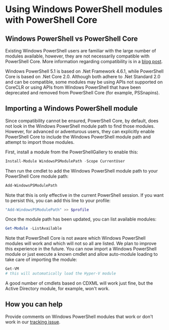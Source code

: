 # Using Windows PowerShell modules with PowerShell Core

## Windows PowerShell vs PowerShell Core

Existing Windows PowerShell users are familiar with the large number of modules available, however, they are not necessarily compatible with PowerShell Core.
More information regarding compatibility is in a [blog post](https://blogs.msdn.microsoft.com/powershell/2017/07/14/powershell-6-0-roadmap-coreclr-backwards-compatibility-and-more/).

Windows PowerShell 5.1 is based on .Net Framework 4.6.1, while PowerShell Core is based on .Net Core 2.0.
Although both adhere to .Net Standard 2.0 and can be compatible, some modules may be using APIs not supported on CoreCLR or using APIs from Windows PowerShell that have been deprecated and removed from PowerShell Core (for example, PSSnapins).

## Importing a Windows PowerShell module

Since compatibility cannot be ensured, PowerShell Core, by default, does not look in the Windows PowerShell module path to find those modules.
However, for advanced or adventurous users, they can explicitly enable PowerShell Core to include the Windows PowerShell module path and attempt to import those modules.

First, install a module from the PowerShellGallery to enable this:

```powershell
Install-Module WindowsPSModulePath -Scope CurrentUser
```

Then run the cmdlet to add the Windows PowerShell module path to your PowerShell Core module path:

```powershell
Add-WindowsPSModulePath
```

Note that this is only effective in the current PowerShell session.
If you want to persist this, you can add this line to your profile:

```powershell
"Add-WindowsPSModulePath" >> $profile
```

Once the module path has been updated, you can list available modules:

```powershell
Get-Module -ListAvailable
```

Note that PowerShell Core is not aware which Windows PowerShell modules will work and which will not so all are listed.
We plan to improve this experience in the future.
You can now import a Windows PowerShell module or just execute a known cmdlet and allow auto-module loading to take care of importing the module:

```powershell
Get-VM
# this will automatically load the Hyper-V module
```

A good number of cmdlets based on CDXML will work just fine, but the Active Directory module, for example, won't work.

## How you can help

Provide comments on Windows PowerShell modules that work or don't work in our [tracking issue](https://github.com/PowerShell/PowerShell/issues/4062).
